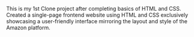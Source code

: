 This is my 1st Clone project after completing basics of HTML and CSS.<br>
Created a single-page frontend website using HTML and CSS
exclusively showcasing a user-friendly interface mirroring the layout
and style of the Amazon platform.
